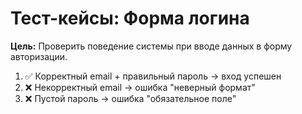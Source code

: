# Тест-кейсы: Форма логина

**Цель:** Проверить поведение системы при вводе данных в форму авторизации.

1. ✅ Корректный email + правильный пароль → вход успешен
2. ❌ Некорректный email → ошибка "неверный формат"
3. ❌ Пустой пароль → ошибка "обязательное поле"
